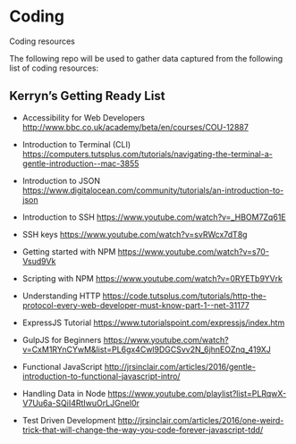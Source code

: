 # Coding
Coding resources 

The following repo will be used to gather data captured from the following list of coding resources:

## Kerryn’s Getting Ready List

- Accessibility for Web Developers
  http://www.bbc.co.uk/academy/beta/en/courses/COU-12887

- Introduction to Terminal (CLI)
  https://computers.tutsplus.com/tutorials/navigating-the-terminal-a-gentle-introduction--mac-3855

- Introduction to JSON
  https://www.digitalocean.com/community/tutorials/an-introduction-to-json

- Introduction to SSH
  https://www.youtube.com/watch?v=_HBOM7Zq61E

- SSH keys
  https://www.youtube.com/watch?v=svRWcx7dT8g

- Getting started with NPM
  https://www.youtube.com/watch?v=s70-Vsud9Vk

- Scripting with NPM
  https://www.youtube.com/watch?v=0RYETb9YVrk

- Understanding HTTP
  https://code.tutsplus.com/tutorials/http-the-protocol-every-web-developer-must-know-part-1--net-31177
  
- ExpressJS Tutorial
  https://www.tutorialspoint.com/expressjs/index.htm

- GulpJS for Beginners
  https://www.youtube.com/watch?v=CxM1RYnCYwM&list=PL6gx4Cwl9DGCSvv2N_6jhnEOZnq_419XJ

- Functional JavaScript
  http://jrsinclair.com/articles/2016/gentle-introduction-to-functional-javascript-intro/

- Handling Data in Node
  https://www.youtube.com/playlist?list=PLRqwX-V7Uu6a-SQiI4RtIwuOrLJGnel0r

- Test Driven Development
  http://jrsinclair.com/articles/2016/one-weird-trick-that-will-change-the-way-you-code-forever-javascript-tdd/
